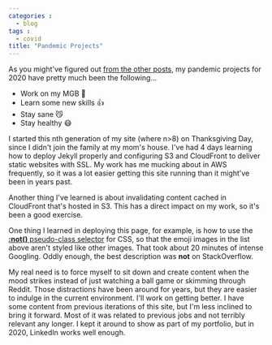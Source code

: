 ```yaml
---
categories :
  - blog
tags : 
  - covid
title: "Pandemic Projects"
---
```


As you might've figured out [from the other posts](/archives.html#h-2020), my pandemic projects for 2020 have pretty much been
the following...

<!--more-->

* Work on my MGB :car:
* Learn some new skills :thumbsup:
* Stay sane :smirk_cat:
* Stay healthy :mask:

I started this nth generation of my site (where n>8) on Thanksgiving Day, since I didn't join the family at my mom's house.
I've had 4 days learning how to deploy Jekyll properly and configuring S3 and CloudFront to deliver static websites with
SSL. My work has me mucking about in AWS frequently, so it was a lot easier getting this site running than it might've been
in years past.

Another thing I've learned is about invalidating content cached in CloudFront that's hosted in S3. This has a direct impact
on my work, so it's been a good exercise.

One thing I learned in deploying this page, for example, is how to use the 
[**:not()** pseudo-class selector](https://developer.mozilla.org/en-US/docs/Web/CSS/:not) for CSS, so that the emoji 
images in the list above aren't styled like other images. That took about 20 minutes of intense Googling. Oddly enough,
the best description was **not** on StackOverflow.

My real need is to force myself to sit down and create content when the mood strikes instead of just watching a ball game
or skimming through Reddit. Those distractions have been around for years, but they are easier to indulge in the current
environment. I'll work on getting better. I have some content from previous iterations of this site, but I'm less inclined
to bring it forward. Most of it was related to previous jobs and not terribly relevant any longer. I kept it around to 
show as part of my portfolio, but in 2020, LinkedIn works well enough.